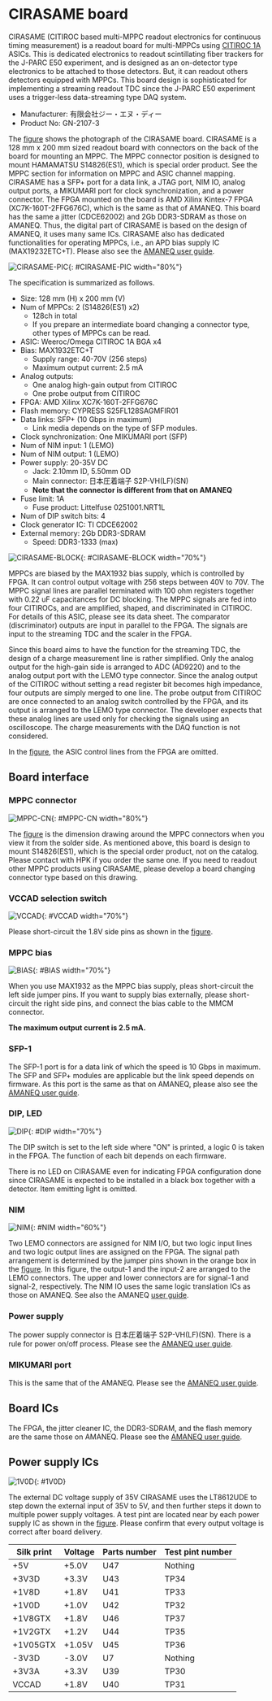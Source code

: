# CIRASAME board

CIRASAME (CITIROC based multi-MPPC readout electronics for continuous timing measurement) is a readout board for multi-MPPCs using [CITIROC 1A](https://www.caen.it/products/citiroc-1a/) ASICs.
This is dedicated electronics to readout scintillating fiber trackers for the J-PARC E50 experiment, and is designed as an on-detector type electronics to be attached to those detectors.
But, it can readout others detectors equipped with MPPCs.
This board design is sophisticated for implementing a streaming readout TDC since the J-PARC E50 experiment uses a trigger-less data-streaming type DAQ system.

- Manufacturer: 有限会社ジー・エヌ・ディー
- Product No: GN-2107-3

The [figure](#CIRASAME-PIC) shows the photograph of the CIRASAME board.
CIRASAME is a 128 mm x 200 mm sized readout board with connectors on the back of the board for mounting an MPPC.
The MPPC connector position is designed to mount HAMAMATSU S14826(ES1), which is special order product.
See the MPPC section for information on MPPC and ASIC channel mapping.
CIRASAME has a SFP+ port for a data link, a JTAG port, NIM IO, analog output ports, a MIKUMARI port for clock synchronization, and a power connector.
The FPGA mounted on the board is AMD Xilinx Kintex-7 FPGA (XC7K-160T-2FFG676C), which is the same as that of AMANEQ.
This board has the same a jitter (CDCE62002) and 2Gb DDR3-SDRAM as those on AMANEQ.
Thus, the digital part of CIRASAME is based on the design of AMANEQ, it uses many same ICs.
CIRASAME also has dedicated functionalities for operating MPPCs, i.e., an APD bias supply IC (MAX19232ETC+T).
Please also see the [AMANEQ user guide](https://spadi-alliance.github.io/ug-amaneq/).

![CIRASAME-PIC](pic-cirasame.png "Picture of CIRASAME GN-2107-3"){: #CIRASAME-PIC width="80%"}

The specification is summarized as follows.

- Size: 128 mm (H) x 200 mm (V)
- Num of MPPCs: 2 (S14826(ES1) x2)
    - 128ch in total
    - If you prepare an intermediate board changing a connector type, other types of MPPCs can be read.
- ASIC: Weeroc/Omega CITIROC 1A BGA x4
- Bias: MAX1932ETC+T
    - Supply range: 40-70V (256 steps)
    - Maximum output current: 2.5 mA
- Analog outputs:
    - One analog high-gain output from CITIROC
    - One probe output from CITIROC
- FPGA: AMD Xilinx XC7K-160T-2FFG676C
- Flash memory: CYPRESS S25FL128SAGMFIR01
- Data links: SFP+ (10 Gbps in maximum)
    - Link media depends on the type of SFP modules.
- Clock synchronization: One MIKUMARI port (SFP)
- Num of NIM input: 1 (LEMO)
- Num of NIM output: 1 (LEMO)
- Power supply: 20-35V DC
    - Jack: 2.10mm ID, 5.50mm OD
    - Main connector: 日本圧着端子 S2P-VH(LF)(SN)
    - **Note that the connector is different from that on AMANEQ**
- Fuse limit: 1A
    - Fuse product: Littelfuse 0251001.NRT1L
- Num of DIP switch bits: 4
- Clock generator IC: TI CDCE62002
- External memory: 2Gb DDR3-SDRAM
    - Speed: DDR3-1333 (max)

![CIRASAME-BLOCK](cirasame-block.png "Block diagram of GN-2006-4"){: #CIRASAME-BLOCK width="70%"}

MPPCs are biased by the MAX1932 bias supply, which is controlled by FPGA.
It can control output voltage with 256 steps between 40V to 70V.
The MPPC signal lines are parallel terminated with 100 ohm registers together with 0.22 uF capacitances for DC blocking.
The MPPC signals are fed into four CITIROCs, and are amplified, shaped, and discriminated in CITIROC.
For details of this ASIC, please see its data sheet.
The comparator (discriminator) outputs are input in parallel to the FPGA.
The signals are input to the streaming TDC and the scaler in the FPGA.

Since this board aims to have the function for the streaming TDC, the design of a charge measurement line is rather simplified.
Only the analog output for the high-gain side is arranged to ADC (AD9220) and to the analog output port with the LEMO type connector.
Since the analog output of the CITIROC without setting a read register bit becomes high impedance, four outputs are simply merged to one line.
The probe output from CITIROC are once connected to an analog switch controlled by the FPGA, and its output is arranged to the LEMO type connector.
The developer expects that these analog lines are used only for checking the signals using an oscilloscope.
The charge measurements with the DAQ function is not considered.

In the [figure](#CIRASAME-BLOCK), the ASIC control lines from the FPGA are omitted.

## Board interface

### MPPC connector

![MPPC-CN](mppc-connector.png "Dimension drawing viewed from the solder side."){: #MPPC-CN width="80%"}

The [figure](#MPPC-CN) is the dimension drawing around the MPPC connectors when you view it from the solder side.
As mentioned above, this board is design to mount S14826(ES1), which is the special order product, not on the catalog.
Please contact with HPK if you order the same one.
If you need to readout other MPPC products using CIRASAME, please develop a board changing connector type based on this drawing.

### VCCAD selection switch

![VCCAD](vccad-sel.png "VCCAD voltage selection switch."){: #VCCAD width="70%"}

Please short-circuit the 1.8V side pins as shown in the [figure](#VCCAD).

### MPPC bias

![BIAS](bias.png "MPPC bias supply."){: #BIAS width="70%"}

When you use MAX1932 as the MPPC bias supply, pleas short-circuit the left side jumper pins.
If you want to supply bias externally, please short-circuit the right side pins, and connect the bias cable to the MMCM connector.

**The maximum output current is 2.5 mA.**

### SFP-1

The SFP-1 port is for a data link of which the speed is 10 Gbps in maximum.
The SFP and SFP+ modules are applicable but the link speed depends on firmware.
As this port is the same as that on AMANEQ, please also see the [AMANEQ user guide](https://spadi-alliance.github.io/ug-amaneq/hardware/overview/overview/#sfp1-2).

### DIP, LED

![DIP](dip.png "DIP switch"){: #DIP width="70%"}

The DIP switch is set to the left side where "ON" is printed, a logic 0 is taken in the FPGA.
The function of each bit depends on each firmware.

There is no LED on CIRASAME even for indicating FPGA configuration done since CIRASAME is expected to be installed in a black box together with a detector.
Item emitting light is omitted.

### NIM

![NIM](nim.png "NIM IO ports and jumper pins."){: #NIM width="60%"}

Two LEMO connectors are assigned for NIM I/O, but two logic input lines and two logic output lines are assigned on the FPGA.
The signal path arrangement is determined by the jumper pins shown in the orange box in the [figure](#NIM).
In this figure, the output-1 and the input-2 are arranged to the LEMO connectors.
The upper and lower connectors are for signal-1 and signal-2, respectively.
The NIM IO uses the same logic translation ICs as those on AMANEQ.
See also the AMANEQ [user guide](https://spadi-alliance.github.io/ug-amaneq/hardware/overview/overview/#dip-led-nim).

### Power supply

The power supply connector is 日本圧着端子 S2P-VH(LF)(SN).
There is a rule for power on/off process. Please see the [AMANEQ user guide](https://spadi-alliance.github.io/ug-amaneq/hardware/overview/overview/#power-supply).

### MIKUMARI port

This is the same that of the AMANEQ. Please see the [AMANEQ user guide](https://spadi-alliance.github.io/ug-amaneq/hardware/overview/overview/#mikumari-port).

## Board ICs

The FPGA, the jitter cleaner IC, the DDR3-SDRAM, and the flash memory are the same those on AMANEQ.
Please see the [AMANEQ user guide](https://spadi-alliance.github.io/ug-amaneq/hardware/overview/overview/#power-supply-ics).

## Power supply ICs

![1V0D](1V0D.png "1.0V power IC"){: #1V0D}

The external DC voltage supply of 35V
CIRASAME uses the LT8612UDE to step down the external input of 35V to 5V, and then further steps it down to multiple power supply voltages.
A test pint are located near by each power supply IC as shown in the [figure](#1V0D).
Please confirm that every output voltage is correct after board delivery.

<div align="center">
<table class="vmgr-table">
  <thead><tr>
    <th class="nowrap"><span class="mgr-20">Silk print</span></th>
    <th class="nowrap"><span class="mgr-20">Voltage</span></th>
    <th class="nowrap"><span class="mgr-20">Parts number</span></th>
    <th class="nowrap"><span class="mgr-20">Test pint number</span></th>
  </tr></thead>
  <tbody>
  <tr>
    <td class="tcenter">+5V</td>
    <td class="tcenter">+5.0V</td>
    <td class="tcenter">U47</td>
    <td class="tcenter">Nothing</td>
  </tr>
  <tr>
    <td class="tcenter">+3V3D</td>
    <td class="tcenter">+3.3V</td>
    <td class="tcenter">U43</td>
    <td class="tcenter">TP34</td>
  </tr>
  <tr>
    <td class="tcenter">+1V8D</td>
    <td class="tcenter">+1.8V</td>
    <td class="tcenter">U41</td>
    <td class="tcenter">TP33</td>
  </tr>
  <tr>
    <td class="tcenter">+1V0D</td>
    <td class="tcenter">+1.0V</td>
    <td class="tcenter">U42</td>
    <td class="tcenter">TP32</td>
  </tr>
  <tr>
    <td class="tcenter">+1V8GTX</td>
    <td class="tcenter">+1.8V</td>
    <td class="tcenter">U46</td>
    <td class="tcenter">TP37</td>
  </tr>
  <tr>
    <td class="tcenter">+1V2GTX</td>
    <td class="tcenter">+1.2V</td>
    <td class="tcenter">U44</td>
    <td class="tcenter">TP35</td>
  </tr>
  <tr>
    <td class="tcenter">+1V05GTX</td>
    <td class="tcenter">+1.05V</td>
    <td class="tcenter">U45</td>
    <td class="tcenter">TP36</td>
  </tr>
  <tr>
    <td class="tcenter">-3V3D</td>
    <td class="tcenter">-3.0V</td>
    <td class="tcenter">U7</td>
    <td class="tcenter">Nothing</td>
  </tr>
    <tr>
    <td class="tcenter">+3V3A</td>
    <td class="tcenter">+3.3V</td>
    <td class="tcenter">U39</td>
    <td class="tcenter">TP30</td>
  </tr>
    </tr>
    <tr>
    <td class="tcenter">VCCAD</td>
    <td class="tcenter">+1.8V</td>
    <td class="tcenter">U40</td>
    <td class="tcenter">TP31</td>
  </tr>
</tbody>
</table>
</div>
